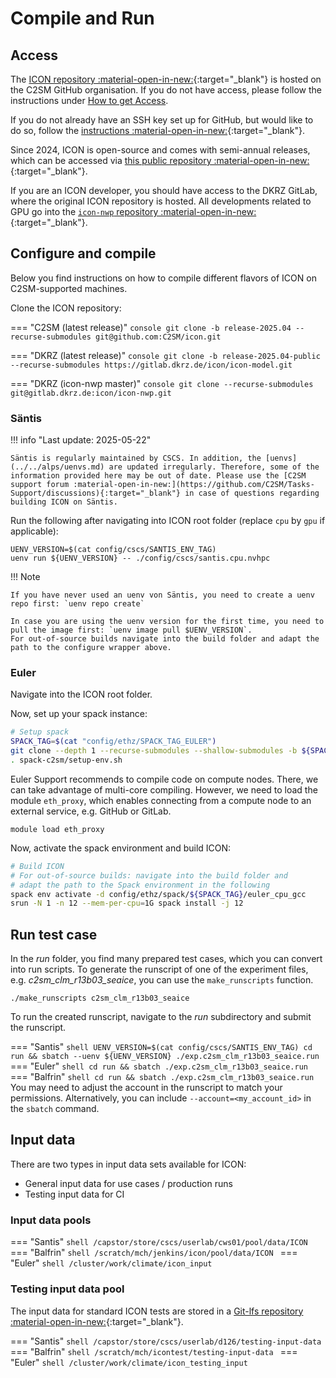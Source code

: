 # Compile and Run

## Access

The [ICON repository :material-open-in-new:](https://github.com/C2SM/icon){:target="_blank"} is hosted on the C2SM GitHub organisation. If you do not have access, please follow the instructions under [How to get Access](../../about/index.md#how-to-get-access).

  If you do not already have an SSH key set up for GitHub, but would like to do so, follow the [instructions :material-open-in-new:](https://docs.github.com/en/authentication/connecting-to-github-with-ssh/generating-a-new-ssh-key-and-adding-it-to-the-ssh-agent){:target="_blank"}.

Since 2024, ICON is open-source and comes with semi-annual releases, which
can be accessed via [this public repository :material-open-in-new:](https://gitlab.dkrz.de/icon/icon-model){:target="_blank"}.

If you are an ICON developer, you should have access to the DKRZ GitLab, where the original ICON repository is hosted. All developments related to GPU go
into the [`icon-nwp` repository :material-open-in-new:](https://gitlab.dkrz.de/icon/icon-nwp){:target="_blank"}.
    
## Configure and compile

Below you find instructions on how to compile different flavors of ICON on C2SM-supported machines.

Clone the ICON repository:

=== "C2SM (latest release)"
    ```console
    git clone -b release-2025.04 --recurse-submodules git@github.com:C2SM/icon.git
    ```

=== "DKRZ (latest release)"
    ```console
    git clone -b release-2025.04-public --recurse-submodules https://gitlab.dkrz.de/icon/icon-model.git
    ```

=== "DKRZ (icon-nwp master)"
    ```console
    git clone --recurse-submodules git@gitlab.dkrz.de:icon/icon-nwp.git
    ```


### Säntis

!!! info "Last update: 2025-05-22"

    Säntis is regularly maintained by CSCS. In addition, the [uenvs](../../alps/uenvs.md) are updated irregularly. Therefore, some of the information provided here may be out of date. Please use the [C2SM support forum :material-open-in-new:](https://github.com/C2SM/Tasks-Support/discussions){:target="_blank"} in case of questions regarding building ICON on Säntis.

Run the following after navigating into ICON root folder (replace `cpu` by `gpu` if applicable):

```console
UENV_VERSION=$(cat config/cscs/SANTIS_ENV_TAG)
uenv run ${UENV_VERSION} -- ./config/cscs/santis.cpu.nvhpc
```

!!! Note

    If you have never used an uenv von Säntis, you need to create a uenv repo first: `uenv repo create`

    In case you are using the uenv version for the first time, you need to pull the image first: `uenv image pull $UENV_VERSION`.
    For out-of-source builds navigate into the build folder and adapt the path to the configure wrapper above.


### Euler

Navigate into the ICON root folder.

Now, set up your spack instance:

```bash
# Setup spack
SPACK_TAG=$(cat "config/ethz/SPACK_TAG_EULER")
git clone --depth 1 --recurse-submodules --shallow-submodules -b ${SPACK_TAG} https://github.com/C2SM/spack-c2sm.git
. spack-c2sm/setup-env.sh
```

Euler Support recommends to compile code on compute nodes. There,
we can take advantage of multi-core compiling.
However, we need to load the module `eth_proxy`, which enables connecting from a compute node
to an external service, e.g. GitHub or GitLab.

```console
module load eth_proxy
```

Now, activate the spack environment and build ICON:

```bash
# Build ICON
# For out-of-source builds: navigate into the build folder and 
# adapt the path to the Spack environment in the following
spack env activate -d config/ethz/spack/${SPACK_TAG}/euler_cpu_gcc
srun -N 1 -n 12 --mem-per-cpu=1G spack install -j 12
```


## Run test case
In the *run* folder, you find many prepared test cases, which you can convert into run scripts. To generate the runscript of one of the experiment files, e.g. *c2sm_clm_r13b03_seaice*, you can use the `make_runscripts` function.

```shell
./make_runscripts c2sm_clm_r13b03_seaice
```

To run the created runscript, navigate to the *run* subdirectory and submit the runscript.

=== "Santis"
    ```shell
    UENV_VERSION=$(cat config/cscs/SANTIS_ENV_TAG)
    cd run && sbatch --uenv ${UENV_VERSION} ./exp.c2sm_clm_r13b03_seaice.run
    ```
=== "Euler"
    ```shell
    cd run && sbatch ./exp.c2sm_clm_r13b03_seaice.run
    ```
=== "Balfrin"
    ```shell
    cd run && sbatch ./exp.c2sm_clm_r13b03_seaice.run
    ```
You may need to adjust the account in the runscript to match your permissions. Alternatively, you can include `--account=<my_account_id>` in the `sbatch` command.

## Input data

There are two types in input data sets available for ICON:

- General input data for use cases / production runs
- Testing input data for CI

### Input data pools

=== "Santis"
    ```shell
    /capstor/store/cscs/userlab/cws01/pool/data/ICON
    ```  
=== "Balfrin"
    ```shell
    /scratch/mch/jenkins/icon/pool/data/ICON
    ```
=== "Euler"
    ```shell
    /cluster/work/climate/icon_input
    ```    

### Testing input data pool

The input data for standard ICON tests are stored in a [Git-lfs repository :material-open-in-new:](https://gitlab.dkrz.de/icon/testing-input-data){:target="_blank"}.

=== "Santis"
    ```shell
     /capstor/store/cscs/userlab/d126/testing-input-data
    ```  
=== "Balfrin"
    ```shell
    /scratch/mch/icontest/testing-input-data
    ```
=== "Euler"
    ```shell
    /cluster/work/climate/icon_testing_input
    ```
